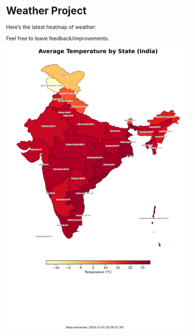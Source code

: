 # Weather Project

Here’s the latest heatmap of weather:

Feel free to leave feedback/improvements.

![India Heatmap](docs/assets/india_heatmap.png?v=052119)
